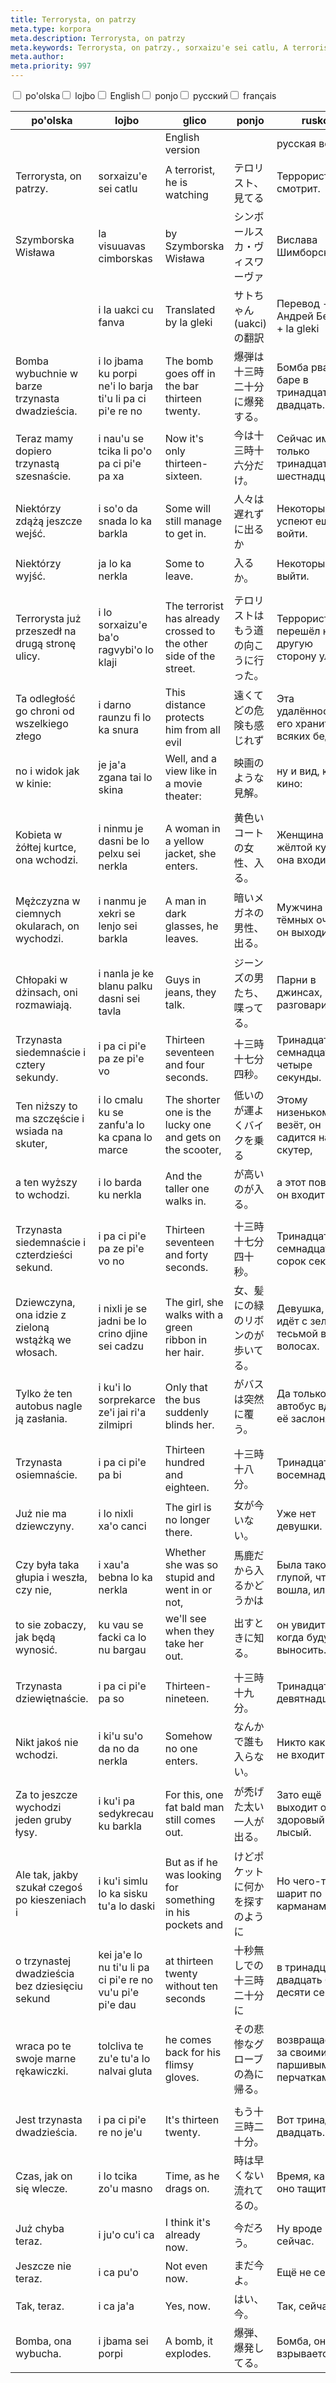```yaml
---
title: Terrorysta, on patrzy
meta.type: korpora
meta.description: Terrorysta, on patrzy
meta.keywords: Terrorysta, on patrzy., sorxaizu'e sei catlu, A terrorist, he is watching, テロリスト、見てる, Террорист, он смотрит., Terroriste, il nous regarde.
meta.author: 
meta.priority: 997
---
```


<div class="w-full">
  <input
    type="checkbox"
    id="hide-column-po_olska"
    class="hide-column-checkbox-po_olska"
  />
  <label
    for="hide-column-po_olska"
    class="hide-column-button-po_olska float-left drop-shadow bg-white hover:bg-blue-600 focus:bg-blue-600 text-gray-900 hover:text-white border border-gray-600 font-bold leading-normal select-none py-2 px-4"
    >po'olska</label
  ><input
    type="checkbox"
    id="hide-column-lojbo"
    class="hide-column-checkbox-lojbo"
  />
  <label
    for="hide-column-lojbo"
    class="hide-column-button-lojbo float-left drop-shadow bg-white hover:bg-blue-600 focus:bg-blue-600 text-gray-900 hover:text-white border border-gray-600 font-bold leading-normal select-none py-2 px-4"
    >lojbo</label
  ><input
    type="checkbox"
    id="hide-column-glico"
    class="hide-column-checkbox-glico"
  />
  <label
    for="hide-column-glico"
    class="hide-column-button-glico float-left drop-shadow bg-white hover:bg-blue-600 focus:bg-blue-600 text-gray-900 hover:text-white border border-gray-600 font-bold leading-normal select-none py-2 px-4"
    >English</label
  ><input
    type="checkbox"
    id="hide-column-ponjo"
    class="hide-column-checkbox-ponjo"
  />
  <label
    for="hide-column-ponjo"
    class="hide-column-button-ponjo float-left drop-shadow bg-white hover:bg-blue-600 focus:bg-blue-600 text-gray-900 hover:text-white border border-gray-600 font-bold leading-normal select-none py-2 px-4"
    >ponjo</label
  ><input
    type="checkbox"
    id="hide-column-rusko"
    class="hide-column-checkbox-rusko"
  />
  <label
    for="hide-column-rusko"
    class="hide-column-button-rusko float-left drop-shadow bg-white hover:bg-blue-600 focus:bg-blue-600 text-gray-900 hover:text-white border border-gray-600 font-bold leading-normal select-none py-2 px-4"
    >русский</label
  ><input
    type="checkbox"
    id="hide-column-fraso"
    class="hide-column-checkbox-fraso"
  />
  <label
    for="hide-column-fraso"
    class="hide-column-button-fraso float-left drop-shadow bg-white hover:bg-blue-600 focus:bg-blue-600 text-gray-900 hover:text-white border border-gray-600 font-bold leading-normal select-none py-2 px-4"
    >français</label
  >
  <div class="clear-both" />
  <div class="w-full overflow-x-auto">
    <table
      class="mt-2 table-fixed max-w-full border font-light dark:border-neutral-500 text-left text-sm"
    >
      <thead class="border-b italic dark:border-neutral-500">
        <tr>
          <th scope="col" class="w-40 p-2 column-class-po_olska">po'olska</th>
          <th scope="col" class="w-40 p-2 column-class-lojbo">lojbo</th>
          <th scope="col" class="w-40 p-2 column-class-glico">glico</th>
          <th scope="col" class="w-40 p-2 column-class-ponjo">ponjo</th>
          <th scope="col" class="w-40 p-2 column-class-rusko">rusko</th>
          <th scope="col" class="w-40 p-2 column-class-fraso">fraso</th>
        </tr>
      </thead>
      <tbody>
        <tr
          class="border-b transition duration-300 ease-in-out hover:bg-neutral-100 dark:border-neutral-500 dark:hover:bg-neutral-100"
        >
          <td
            class="font-bold text-left align-text-top p-2 column-class-po_olska"
          ></td>
          <td
            class="font-bold text-left align-text-top p-2 column-class-lojbo"
          ></td>
          <td class="font-bold text-left align-text-top p-2 column-class-glico">
            English version
          </td>
          <td
            class="font-bold text-left align-text-top p-2 column-class-ponjo"
          ></td>
          <td class="font-bold text-left align-text-top p-2 column-class-rusko">
            русская версия
          </td>
          <td class="font-bold text-left align-text-top p-2 column-class-fraso">
            Version française
          </td>
        </tr>
        <tr
          class="border-b transition duration-300 ease-in-out hover:bg-neutral-100 dark:border-neutral-500 dark:hover:bg-neutral-100"
        >
          <td class="text-left align-text-top p-2 column-class-po_olska">
            Terrorysta, on patrzy.
          </td>
          <td class="text-left align-text-top p-2 column-class-lojbo">
            sorxaizu'e sei catlu
          </td>
          <td class="text-left align-text-top p-2 column-class-glico">
            A terrorist, he is watching
          </td>
          <td class="text-left align-text-top p-2 column-class-ponjo">
            テロリスト、見てる
          </td>
          <td class="text-left align-text-top p-2 column-class-rusko">
            Террорист, он смотрит.
          </td>
          <td class="text-left align-text-top p-2 column-class-fraso">
            Terroriste, il nous regarde.
          </td>
        </tr>
        <tr
          class="border-b transition duration-300 ease-in-out hover:bg-neutral-100 dark:border-neutral-500 dark:hover:bg-neutral-100"
        >
          <td class="text-left align-text-top p-2 column-class-po_olska">
            Szymborska Wisława
          </td>
          <td class="text-left align-text-top p-2 column-class-lojbo">
            la visuuavas cimborskas
          </td>
          <td class="text-left align-text-top p-2 column-class-glico">
            by Szymborska Wisława
          </td>
          <td class="text-left align-text-top p-2 column-class-ponjo">
            シンボールスカ・ヴィスワーヴァ
          </td>
          <td class="text-left align-text-top p-2 column-class-rusko">
            Вислава Шимборска
          </td>
          <td class="text-left align-text-top p-2 column-class-fraso">
            Szymborska Wisława
          </td>
        </tr>
        <tr
          class="border-b transition duration-300 ease-in-out hover:bg-neutral-100 dark:border-neutral-500 dark:hover:bg-neutral-100"
        >
          <td class="text-left align-text-top p-2 column-class-po_olska"></td>
          <td class="text-left align-text-top p-2 column-class-lojbo">
            i la uakci cu fanva
          </td>
          <td class="text-left align-text-top p-2 column-class-glico">
            Translated by la gleki
          </td>
          <td class="text-left align-text-top p-2 column-class-ponjo">
            サトちゃん(uakci)の翻訳
          </td>
          <td class="text-left align-text-top p-2 column-class-rusko">
            Перевод - Андрей Беккер + la gleki
          </td>
          <td class="text-left align-text-top p-2 column-class-fraso">
            Traduit par Deepl
          </td>
        </tr>
        <tr
          class="border-b transition duration-300 ease-in-out hover:bg-neutral-100 dark:border-neutral-500 dark:hover:bg-neutral-100"
        >
          <td class="text-left align-text-top p-2 column-class-po_olska">
            Bomba wybuchnie w barze trzynasta dwadzieścia.
          </td>
          <td class="text-left align-text-top p-2 column-class-lojbo">
            i lo jbama ku porpi ne'i lo barja ti'u li pa ci pi'e re no
          </td>
          <td class="text-left align-text-top p-2 column-class-glico">
            The bomb goes off in the bar thirteen twenty.
          </td>
          <td class="text-left align-text-top p-2 column-class-ponjo">
            爆弾は十三時二十分に爆発する。
          </td>
          <td class="text-left align-text-top p-2 column-class-rusko">
            Бомба рванёт в баре в тринадцать двадцать.
          </td>
          <td class="text-left align-text-top p-2 column-class-fraso">
            Une bombe explose dans un bar à treize heures vingt.
          </td>
        </tr>
        <tr
          class="border-b transition duration-300 ease-in-out hover:bg-neutral-100 dark:border-neutral-500 dark:hover:bg-neutral-100"
        >
          <td class="text-left align-text-top p-2 column-class-po_olska">
            Teraz mamy dopiero trzynastą szesnaście.
          </td>
          <td class="text-left align-text-top p-2 column-class-lojbo">
            i nau'u se tcika li po'o pa ci pi'e pa xa
          </td>
          <td class="text-left align-text-top p-2 column-class-glico">
            Now it's only thirteen-sixteen.
          </td>
          <td class="text-left align-text-top p-2 column-class-ponjo">
            今は十三時十六分だけ。
          </td>
          <td class="text-left align-text-top p-2 column-class-rusko">
            Сейчас имеем только тринадцать шестнадцать.
          </td>
          <td class="text-left align-text-top p-2 column-class-fraso">
            Il n'est plus que treize-seize.
          </td>
        </tr>
        <tr
          class="border-b transition duration-300 ease-in-out hover:bg-neutral-100 dark:border-neutral-500 dark:hover:bg-neutral-100"
        >
          <td class="text-left align-text-top p-2 column-class-po_olska">
            Niektórzy zdążą jeszcze wejść.
          </td>
          <td class="text-left align-text-top p-2 column-class-lojbo">
            i so'o da snada lo ka barkla
          </td>
          <td class="text-left align-text-top p-2 column-class-glico">
            Some will still manage to get in.
          </td>
          <td class="text-left align-text-top p-2 column-class-ponjo">
            人々は遅れずに出るか
          </td>
          <td class="text-left align-text-top p-2 column-class-rusko">
            Некоторые успеют ещё войти.
          </td>
          <td class="text-left align-text-top p-2 column-class-fraso">
            Certains parviendront encore à entrer.
          </td>
        </tr>
        <tr
          class="border-b transition duration-300 ease-in-out hover:bg-neutral-100 dark:border-neutral-500 dark:hover:bg-neutral-100"
        >
          <td class="text-left align-text-top p-2 column-class-po_olska">
            Niektórzy wyjść.
          </td>
          <td class="text-left align-text-top p-2 column-class-lojbo">
            ja lo ka nerkla
          </td>
          <td class="text-left align-text-top p-2 column-class-glico">
            Some to leave.
          </td>
          <td class="text-left align-text-top p-2 column-class-ponjo">
            入るか。
          </td>
          <td class="text-left align-text-top p-2 column-class-rusko">
            Некоторые выйти.
          </td>
          <td class="text-left align-text-top p-2 column-class-fraso">
            D'autres partiront.
          </td>
        </tr>
        <tr
          class="border-b transition duration-300 ease-in-out hover:bg-neutral-100 dark:border-neutral-500 dark:hover:bg-neutral-100"
        >
          <td class="text-left align-text-top p-2 column-class-po_olska"></td>
          <td class="text-left align-text-top p-2 column-class-lojbo"></td>
          <td class="text-left align-text-top p-2 column-class-glico"></td>
          <td class="text-left align-text-top p-2 column-class-ponjo"></td>
          <td class="text-left align-text-top p-2 column-class-rusko"></td>
          <td class="text-left align-text-top p-2 column-class-fraso"></td>
        </tr>
        <tr
          class="border-b transition duration-300 ease-in-out hover:bg-neutral-100 dark:border-neutral-500 dark:hover:bg-neutral-100"
        >
          <td class="text-left align-text-top p-2 column-class-po_olska">
            Terrorysta już przeszedł na drugą stronę ulicy.
          </td>
          <td class="text-left align-text-top p-2 column-class-lojbo">
            i lo sorxaizu'e ba'o ragvybi'o lo klaji
          </td>
          <td class="text-left align-text-top p-2 column-class-glico">
            The terrorist has already crossed to the other side of the street.
          </td>
          <td class="text-left align-text-top p-2 column-class-ponjo">
            テロリストはもう道の向こうに行った。
          </td>
          <td class="text-left align-text-top p-2 column-class-rusko">
            Террорист уже перешёл на другую сторону улицы.
          </td>
          <td class="text-left align-text-top p-2 column-class-fraso">
            Le terroriste est déjà passé de l'autre côté de la rue.
          </td>
        </tr>
        <tr
          class="border-b transition duration-300 ease-in-out hover:bg-neutral-100 dark:border-neutral-500 dark:hover:bg-neutral-100"
        >
          <td class="text-left align-text-top p-2 column-class-po_olska">
            Ta odległość go chroni od wszelkiego złego
          </td>
          <td class="text-left align-text-top p-2 column-class-lojbo">
            i darno raunzu fi lo ka snura
          </td>
          <td class="text-left align-text-top p-2 column-class-glico">
            This distance protects him from all evil
          </td>
          <td class="text-left align-text-top p-2 column-class-ponjo">
            遠くてどの危険も感じれず
          </td>
          <td class="text-left align-text-top p-2 column-class-rusko">
            Эта удалённость его хранит от всяких бед,
          </td>
          <td class="text-left align-text-top p-2 column-class-fraso">
            Cette distance le protège de tout mal
          </td>
        </tr>
        <tr
          class="border-b transition duration-300 ease-in-out hover:bg-neutral-100 dark:border-neutral-500 dark:hover:bg-neutral-100"
        >
          <td class="text-left align-text-top p-2 column-class-po_olska">
            no i widok jak w kinie:
          </td>
          <td class="text-left align-text-top p-2 column-class-lojbo">
            je ja'a zgana tai lo skina
          </td>
          <td class="text-left align-text-top p-2 column-class-glico">
            Well, and a view like in a movie theater:
          </td>
          <td class="text-left align-text-top p-2 column-class-ponjo">
            映画のような見解。
          </td>
          <td class="text-left align-text-top p-2 column-class-rusko">
            ну и вид, как в кино:
          </td>
          <td class="text-left align-text-top p-2 column-class-fraso">
            et une vue comme au cinéma :
          </td>
        </tr>
        <tr
          class="border-b transition duration-300 ease-in-out hover:bg-neutral-100 dark:border-neutral-500 dark:hover:bg-neutral-100"
        >
          <td class="text-left align-text-top p-2 column-class-po_olska"></td>
          <td class="text-left align-text-top p-2 column-class-lojbo"></td>
          <td class="text-left align-text-top p-2 column-class-glico"></td>
          <td class="text-left align-text-top p-2 column-class-ponjo"></td>
          <td class="text-left align-text-top p-2 column-class-rusko"></td>
          <td class="text-left align-text-top p-2 column-class-fraso"></td>
        </tr>
        <tr
          class="border-b transition duration-300 ease-in-out hover:bg-neutral-100 dark:border-neutral-500 dark:hover:bg-neutral-100"
        >
          <td class="text-left align-text-top p-2 column-class-po_olska">
            Kobieta w żółtej kurtce, ona wchodzi.
          </td>
          <td class="text-left align-text-top p-2 column-class-lojbo">
            i ninmu je dasni be lo pelxu sei nerkla
          </td>
          <td class="text-left align-text-top p-2 column-class-glico">
            A woman in a yellow jacket, she enters.
          </td>
          <td class="text-left align-text-top p-2 column-class-ponjo">
            黄色いコートの女性、入る。
          </td>
          <td class="text-left align-text-top p-2 column-class-rusko">
            Женщина в жёлтой куртке, она входит.
          </td>
          <td class="text-left align-text-top p-2 column-class-fraso">
            Une femme en veste jaune, elle entre.
          </td>
        </tr>
        <tr
          class="border-b transition duration-300 ease-in-out hover:bg-neutral-100 dark:border-neutral-500 dark:hover:bg-neutral-100"
        >
          <td class="text-left align-text-top p-2 column-class-po_olska">
            Mężczyzna w ciemnych okularach, on wychodzi.
          </td>
          <td class="text-left align-text-top p-2 column-class-lojbo">
            i nanmu je xekri se lenjo sei barkla
          </td>
          <td class="text-left align-text-top p-2 column-class-glico">
            A man in dark glasses, he leaves.
          </td>
          <td class="text-left align-text-top p-2 column-class-ponjo">
            暗いメガネの男性、出る。
          </td>
          <td class="text-left align-text-top p-2 column-class-rusko">
            Мужчина в тёмных очках, он выходит.
          </td>
          <td class="text-left align-text-top p-2 column-class-fraso">
            Un homme avec des lunettes noires, il sort.
          </td>
        </tr>
        <tr
          class="border-b transition duration-300 ease-in-out hover:bg-neutral-100 dark:border-neutral-500 dark:hover:bg-neutral-100"
        >
          <td class="text-left align-text-top p-2 column-class-po_olska">
            Chłopaki w dżinsach, oni rozmawiają.
          </td>
          <td class="text-left align-text-top p-2 column-class-lojbo">
            i nanla je ke blanu palku dasni sei tavla
          </td>
          <td class="text-left align-text-top p-2 column-class-glico">
            Guys in jeans, they talk.
          </td>
          <td class="text-left align-text-top p-2 column-class-ponjo">
            ジーンズの男たち、喋ってる。
          </td>
          <td class="text-left align-text-top p-2 column-class-rusko">
            Парни в джинсах, они разговаривают.
          </td>
          <td class="text-left align-text-top p-2 column-class-fraso">
            Des types en jeans, ils parlent.
          </td>
        </tr>
        <tr
          class="border-b transition duration-300 ease-in-out hover:bg-neutral-100 dark:border-neutral-500 dark:hover:bg-neutral-100"
        >
          <td class="text-left align-text-top p-2 column-class-po_olska">
            Trzynasta siedemnaście i cztery sekundy.
          </td>
          <td class="text-left align-text-top p-2 column-class-lojbo">
            i pa ci pi'e pa ze pi'e vo
          </td>
          <td class="text-left align-text-top p-2 column-class-glico">
            Thirteen seventeen and four seconds.
          </td>
          <td class="text-left align-text-top p-2 column-class-ponjo">
            十三時十七分四秒。
          </td>
          <td class="text-left align-text-top p-2 column-class-rusko">
            Тринадцать семнадцать и четыре секунды.
          </td>
          <td class="text-left align-text-top p-2 column-class-fraso">
            Treize dix-sept et quatre secondes.
          </td>
        </tr>
        <tr
          class="border-b transition duration-300 ease-in-out hover:bg-neutral-100 dark:border-neutral-500 dark:hover:bg-neutral-100"
        >
          <td class="text-left align-text-top p-2 column-class-po_olska">
            Ten niższy to ma szczęście i wsiada na skuter,
          </td>
          <td class="text-left align-text-top p-2 column-class-lojbo">
            i lo cmalu ku se zanfu'a lo ka cpana lo marce
          </td>
          <td class="text-left align-text-top p-2 column-class-glico">
            The shorter one is the lucky one and gets on the scooter,
          </td>
          <td class="text-left align-text-top p-2 column-class-ponjo">
            低いのが運よくバイクを乗る
          </td>
          <td class="text-left align-text-top p-2 column-class-rusko">
            Этому низенькому везёт, он садится на скутер,
          </td>
          <td class="text-left align-text-top p-2 column-class-fraso">
            Le plus petit a de la chance et monte sur le scooter,
          </td>
        </tr>
        <tr
          class="border-b transition duration-300 ease-in-out hover:bg-neutral-100 dark:border-neutral-500 dark:hover:bg-neutral-100"
        >
          <td class="text-left align-text-top p-2 column-class-po_olska">
            a ten wyższy to wchodzi.
          </td>
          <td class="text-left align-text-top p-2 column-class-lojbo">
            i lo barda ku nerkla
          </td>
          <td class="text-left align-text-top p-2 column-class-glico">
            And the taller one walks in.
          </td>
          <td class="text-left align-text-top p-2 column-class-ponjo">
            が高いのが入る。
          </td>
          <td class="text-left align-text-top p-2 column-class-rusko">
            а этот повыше, он входит.
          </td>
          <td class="text-left align-text-top p-2 column-class-fraso">
            et le plus grand monte.
          </td>
        </tr>
        <tr
          class="border-b transition duration-300 ease-in-out hover:bg-neutral-100 dark:border-neutral-500 dark:hover:bg-neutral-100"
        >
          <td class="text-left align-text-top p-2 column-class-po_olska"></td>
          <td class="text-left align-text-top p-2 column-class-lojbo"></td>
          <td class="text-left align-text-top p-2 column-class-glico"></td>
          <td class="text-left align-text-top p-2 column-class-ponjo"></td>
          <td class="text-left align-text-top p-2 column-class-rusko"></td>
          <td class="text-left align-text-top p-2 column-class-fraso"></td>
        </tr>
        <tr
          class="border-b transition duration-300 ease-in-out hover:bg-neutral-100 dark:border-neutral-500 dark:hover:bg-neutral-100"
        >
          <td class="text-left align-text-top p-2 column-class-po_olska">
            Trzynasta siedemnaście i czterdzieści sekund.
          </td>
          <td class="text-left align-text-top p-2 column-class-lojbo">
            i pa ci pi'e pa ze pi'e vo no
          </td>
          <td class="text-left align-text-top p-2 column-class-glico">
            Thirteen seventeen and forty seconds.
          </td>
          <td class="text-left align-text-top p-2 column-class-ponjo">
            十三時十七分四十秒。
          </td>
          <td class="text-left align-text-top p-2 column-class-rusko">
            Тринадцать семнадцать и сорок секунд.
          </td>
          <td class="text-left align-text-top p-2 column-class-fraso">
            Treize dix-sept et quarante secondes.
          </td>
        </tr>
        <tr
          class="border-b transition duration-300 ease-in-out hover:bg-neutral-100 dark:border-neutral-500 dark:hover:bg-neutral-100"
        >
          <td class="text-left align-text-top p-2 column-class-po_olska">
            Dziewczyna, ona idzie z zieloną wstążką we włosach.
          </td>
          <td class="text-left align-text-top p-2 column-class-lojbo">
            i nixli je se jadni be lo crino djine sei cadzu
          </td>
          <td class="text-left align-text-top p-2 column-class-glico">
            The girl, she walks with a green ribbon in her hair.
          </td>
          <td class="text-left align-text-top p-2 column-class-ponjo">
            女、髪にの緑のリボンのが歩いてる。
          </td>
          <td class="text-left align-text-top p-2 column-class-rusko">
            Девушка, она идёт с зелёной тесьмой в волосах.
          </td>
          <td class="text-left align-text-top p-2 column-class-fraso">
            La fille marche avec un ruban vert dans les cheveux.
          </td>
        </tr>
        <tr
          class="border-b transition duration-300 ease-in-out hover:bg-neutral-100 dark:border-neutral-500 dark:hover:bg-neutral-100"
        >
          <td class="text-left align-text-top p-2 column-class-po_olska">
            Tylko że ten autobus nagle ją zasłania.
          </td>
          <td class="text-left align-text-top p-2 column-class-lojbo">
            i ku'i lo sorprekarce ze'i jai ri'a zilmipri
          </td>
          <td class="text-left align-text-top p-2 column-class-glico">
            Only that the bus suddenly blinds her.
          </td>
          <td class="text-left align-text-top p-2 column-class-ponjo">
            がバスは突然に覆う。
          </td>
          <td class="text-left align-text-top p-2 column-class-rusko">
            Да только вот автобус вдруг её заслоняет.
          </td>
          <td class="text-left align-text-top p-2 column-class-fraso">
            Mais le bus l'aveugle soudain.
          </td>
        </tr>
        <tr
          class="border-b transition duration-300 ease-in-out hover:bg-neutral-100 dark:border-neutral-500 dark:hover:bg-neutral-100"
        >
          <td class="text-left align-text-top p-2 column-class-po_olska"></td>
          <td class="text-left align-text-top p-2 column-class-lojbo"></td>
          <td class="text-left align-text-top p-2 column-class-glico"></td>
          <td class="text-left align-text-top p-2 column-class-ponjo"></td>
          <td class="text-left align-text-top p-2 column-class-rusko"></td>
          <td class="text-left align-text-top p-2 column-class-fraso"></td>
        </tr>
        <tr
          class="border-b transition duration-300 ease-in-out hover:bg-neutral-100 dark:border-neutral-500 dark:hover:bg-neutral-100"
        >
          <td class="text-left align-text-top p-2 column-class-po_olska">
            Trzynasta osiemnaście.
          </td>
          <td class="text-left align-text-top p-2 column-class-lojbo">
            i pa ci pi'e pa bi
          </td>
          <td class="text-left align-text-top p-2 column-class-glico">
            Thirteen hundred and eighteen.
          </td>
          <td class="text-left align-text-top p-2 column-class-ponjo">
            十三時十八分。
          </td>
          <td class="text-left align-text-top p-2 column-class-rusko">
            Тринадцать восемнадцать.
          </td>
          <td class="text-left align-text-top p-2 column-class-fraso">
            Treize dix-huit.
          </td>
        </tr>
        <tr
          class="border-b transition duration-300 ease-in-out hover:bg-neutral-100 dark:border-neutral-500 dark:hover:bg-neutral-100"
        >
          <td class="text-left align-text-top p-2 column-class-po_olska">
            Już nie ma dziewczyny.
          </td>
          <td class="text-left align-text-top p-2 column-class-lojbo">
            i lo nixli xa'o canci
          </td>
          <td class="text-left align-text-top p-2 column-class-glico">
            The girl is no longer there.
          </td>
          <td class="text-left align-text-top p-2 column-class-ponjo">
            女が今いない。
          </td>
          <td class="text-left align-text-top p-2 column-class-rusko">
            Уже нет девушки.
          </td>
          <td class="text-left align-text-top p-2 column-class-fraso">
            La fille a disparu.
          </td>
        </tr>
        <tr
          class="border-b transition duration-300 ease-in-out hover:bg-neutral-100 dark:border-neutral-500 dark:hover:bg-neutral-100"
        >
          <td class="text-left align-text-top p-2 column-class-po_olska">
            Czy była taka głupia i weszła, czy nie,
          </td>
          <td class="text-left align-text-top p-2 column-class-lojbo">
            i xau'a bebna lo ka nerkla
          </td>
          <td class="text-left align-text-top p-2 column-class-glico">
            Whether she was so stupid and went in or not,
          </td>
          <td class="text-left align-text-top p-2 column-class-ponjo">
            馬鹿だから入るかどうかは
          </td>
          <td class="text-left align-text-top p-2 column-class-rusko">
            Была такой глупой, что вошла, или нет,
          </td>
          <td class="text-left align-text-top p-2 column-class-fraso">
            Qu'elle ait été stupide et qu'elle soit entrée ou non,
          </td>
        </tr>
        <tr
          class="border-b transition duration-300 ease-in-out hover:bg-neutral-100 dark:border-neutral-500 dark:hover:bg-neutral-100"
        >
          <td class="text-left align-text-top p-2 column-class-po_olska">
            to sie zobaczy, jak będą wynosić.
          </td>
          <td class="text-left align-text-top p-2 column-class-lojbo">
            ku vau se facki ca lo nu bargau
          </td>
          <td class="text-left align-text-top p-2 column-class-glico">
            we'll see when they take her out.
          </td>
          <td class="text-left align-text-top p-2 column-class-ponjo">
            出すときに知る。
          </td>
          <td class="text-left align-text-top p-2 column-class-rusko">
            он увидит, когда будут выносить.
          </td>
          <td class="text-left align-text-top p-2 column-class-fraso">
            nous le verrons quand ils la sortiront.
          </td>
        </tr>
        <tr
          class="border-b transition duration-300 ease-in-out hover:bg-neutral-100 dark:border-neutral-500 dark:hover:bg-neutral-100"
        >
          <td class="text-left align-text-top p-2 column-class-po_olska"></td>
          <td class="text-left align-text-top p-2 column-class-lojbo"></td>
          <td class="text-left align-text-top p-2 column-class-glico"></td>
          <td class="text-left align-text-top p-2 column-class-ponjo"></td>
          <td class="text-left align-text-top p-2 column-class-rusko"></td>
          <td class="text-left align-text-top p-2 column-class-fraso"></td>
        </tr>
        <tr
          class="border-b transition duration-300 ease-in-out hover:bg-neutral-100 dark:border-neutral-500 dark:hover:bg-neutral-100"
        >
          <td class="text-left align-text-top p-2 column-class-po_olska">
            Trzynasta dziewiętnaście.
          </td>
          <td class="text-left align-text-top p-2 column-class-lojbo">
            i pa ci pi'e pa so
          </td>
          <td class="text-left align-text-top p-2 column-class-glico">
            Thirteen-nineteen.
          </td>
          <td class="text-left align-text-top p-2 column-class-ponjo">
            十三時十九分。
          </td>
          <td class="text-left align-text-top p-2 column-class-rusko">
            Тринадцать девятнадцать.
          </td>
          <td class="text-left align-text-top p-2 column-class-fraso">
            Treize dix-neuf.
          </td>
        </tr>
        <tr
          class="border-b transition duration-300 ease-in-out hover:bg-neutral-100 dark:border-neutral-500 dark:hover:bg-neutral-100"
        >
          <td class="text-left align-text-top p-2 column-class-po_olska">
            Nikt jakoś nie wchodzi.
          </td>
          <td class="text-left align-text-top p-2 column-class-lojbo">
            i ki'u su'o da no da nerkla
          </td>
          <td class="text-left align-text-top p-2 column-class-glico">
            Somehow no one enters.
          </td>
          <td class="text-left align-text-top p-2 column-class-ponjo">
            なんかで誰も入らない。
          </td>
          <td class="text-left align-text-top p-2 column-class-rusko">
            Никто как-то не входит.
          </td>
          <td class="text-left align-text-top p-2 column-class-fraso">
            Personne n'arrive à entrer.
          </td>
        </tr>
        <tr
          class="border-b transition duration-300 ease-in-out hover:bg-neutral-100 dark:border-neutral-500 dark:hover:bg-neutral-100"
        >
          <td class="text-left align-text-top p-2 column-class-po_olska">
            Za to jeszcze wychodzi jeden gruby łysy.
          </td>
          <td class="text-left align-text-top p-2 column-class-lojbo">
            i ku'i pa sedykrecau ku barkla
          </td>
          <td class="text-left align-text-top p-2 column-class-glico">
            For this, one fat bald man still comes out.
          </td>
          <td class="text-left align-text-top p-2 column-class-ponjo">
            が禿げた太い一人が出る。
          </td>
          <td class="text-left align-text-top p-2 column-class-rusko">
            Зато ещё выходит один здоровый лысый.
          </td>
          <td class="text-left align-text-top p-2 column-class-fraso">
            Un gros homme chauve sort quand même.
          </td>
        </tr>
        <tr
          class="border-b transition duration-300 ease-in-out hover:bg-neutral-100 dark:border-neutral-500 dark:hover:bg-neutral-100"
        >
          <td class="text-left align-text-top p-2 column-class-po_olska">
            Ale tak, jakby szukał czegoś po kieszeniach i
          </td>
          <td class="text-left align-text-top p-2 column-class-lojbo">
            i ku'i simlu lo ka sisku tu'a lo daski
          </td>
          <td class="text-left align-text-top p-2 column-class-glico">
            But as if he was looking for something in his pockets and
          </td>
          <td class="text-left align-text-top p-2 column-class-ponjo">
            けどポケットに何かを探すのように
          </td>
          <td class="text-left align-text-top p-2 column-class-rusko">
            Но чего-то шарит по карманам и
          </td>
          <td class="text-left align-text-top p-2 column-class-fraso">
            Mais c'est comme s'il cherchait quelque chose dans ses poches.
          </td>
        </tr>
        <tr
          class="border-b transition duration-300 ease-in-out hover:bg-neutral-100 dark:border-neutral-500 dark:hover:bg-neutral-100"
        >
          <td class="text-left align-text-top p-2 column-class-po_olska">
            o trzynastej dwadzieścia bez dziesięciu sekund
          </td>
          <td class="text-left align-text-top p-2 column-class-lojbo">
            kei ja'e lo nu ti'u li pa ci pi'e re no vu'u pi'e pi'e dau
          </td>
          <td class="text-left align-text-top p-2 column-class-glico">
            at thirteen twenty without ten seconds
          </td>
          <td class="text-left align-text-top p-2 column-class-ponjo">
            十秒無しでの十三時二十分に
          </td>
          <td class="text-left align-text-top p-2 column-class-rusko">
            в тринадцать двадцать без десяти секунд
          </td>
          <td class="text-left align-text-top p-2 column-class-fraso">
            à treize heures vingt sans dix secondes
          </td>
        </tr>
        <tr
          class="border-b transition duration-300 ease-in-out hover:bg-neutral-100 dark:border-neutral-500 dark:hover:bg-neutral-100"
        >
          <td class="text-left align-text-top p-2 column-class-po_olska">
            wraca po te swoje marne rękawiczki.
          </td>
          <td class="text-left align-text-top p-2 column-class-lojbo">
            tolcliva te zu'e tu'a lo nalvai gluta
          </td>
          <td class="text-left align-text-top p-2 column-class-glico">
            he comes back for his flimsy gloves.
          </td>
          <td class="text-left align-text-top p-2 column-class-ponjo">
            その悲惨なグローブの為に帰る。
          </td>
          <td class="text-left align-text-top p-2 column-class-rusko">
            возвращается за своими паршивыми перчатками.
          </td>
          <td class="text-left align-text-top p-2 column-class-fraso">
            il revient chercher ses pauvres gants.
          </td>
        </tr>
        <tr
          class="border-b transition duration-300 ease-in-out hover:bg-neutral-100 dark:border-neutral-500 dark:hover:bg-neutral-100"
        >
          <td class="text-left align-text-top p-2 column-class-po_olska"></td>
          <td class="text-left align-text-top p-2 column-class-lojbo"></td>
          <td class="text-left align-text-top p-2 column-class-glico"></td>
          <td class="text-left align-text-top p-2 column-class-ponjo"></td>
          <td class="text-left align-text-top p-2 column-class-rusko"></td>
          <td class="text-left align-text-top p-2 column-class-fraso"></td>
        </tr>
        <tr
          class="border-b transition duration-300 ease-in-out hover:bg-neutral-100 dark:border-neutral-500 dark:hover:bg-neutral-100"
        >
          <td class="text-left align-text-top p-2 column-class-po_olska">
            Jest trzynasta dwadzieścia.
          </td>
          <td class="text-left align-text-top p-2 column-class-lojbo">
            i pa ci pi'e re no je'u
          </td>
          <td class="text-left align-text-top p-2 column-class-glico">
            It's thirteen twenty.
          </td>
          <td class="text-left align-text-top p-2 column-class-ponjo">
            もう十三時二十分。
          </td>
          <td class="text-left align-text-top p-2 column-class-rusko">
            Вот тринадцать двадцать.
          </td>
          <td class="text-left align-text-top p-2 column-class-fraso">
            Il est treize heures vingt.
          </td>
        </tr>
        <tr
          class="border-b transition duration-300 ease-in-out hover:bg-neutral-100 dark:border-neutral-500 dark:hover:bg-neutral-100"
        >
          <td class="text-left align-text-top p-2 column-class-po_olska">
            Czas, jak on się wlecze.
          </td>
          <td class="text-left align-text-top p-2 column-class-lojbo">
            i lo tcika zo'u masno
          </td>
          <td class="text-left align-text-top p-2 column-class-glico">
            Time, as he drags on.
          </td>
          <td class="text-left align-text-top p-2 column-class-ponjo">
            時は早くない流れてるの。
          </td>
          <td class="text-left align-text-top p-2 column-class-rusko">
            Время, как же оно тащится.
          </td>
          <td class="text-left align-text-top p-2 column-class-fraso">
            Le temps, comme il traîne.
          </td>
        </tr>
        <tr
          class="border-b transition duration-300 ease-in-out hover:bg-neutral-100 dark:border-neutral-500 dark:hover:bg-neutral-100"
        >
          <td class="text-left align-text-top p-2 column-class-po_olska">
            Już chyba teraz.
          </td>
          <td class="text-left align-text-top p-2 column-class-lojbo">
            i ju'o cu'i ca
          </td>
          <td class="text-left align-text-top p-2 column-class-glico">
            I think it's already now.
          </td>
          <td class="text-left align-text-top p-2 column-class-ponjo">
            今だろう。
          </td>
          <td class="text-left align-text-top p-2 column-class-rusko">
            Ну вроде сейчас.
          </td>
          <td class="text-left align-text-top p-2 column-class-fraso">
            Je crois que c'est déjà maintenant.
          </td>
        </tr>
        <tr
          class="border-b transition duration-300 ease-in-out hover:bg-neutral-100 dark:border-neutral-500 dark:hover:bg-neutral-100"
        >
          <td class="text-left align-text-top p-2 column-class-po_olska">
            Jeszcze nie teraz.
          </td>
          <td class="text-left align-text-top p-2 column-class-lojbo">
            i ca pu'o
          </td>
          <td class="text-left align-text-top p-2 column-class-glico">
            Not even now.
          </td>
          <td class="text-left align-text-top p-2 column-class-ponjo">
            まだ今よ。
          </td>
          <td class="text-left align-text-top p-2 column-class-rusko">
            Ещё не сейчас.
          </td>
          <td class="text-left align-text-top p-2 column-class-fraso">
            Pas encore maintenant.
          </td>
        </tr>
        <tr
          class="border-b transition duration-300 ease-in-out hover:bg-neutral-100 dark:border-neutral-500 dark:hover:bg-neutral-100"
        >
          <td class="text-left align-text-top p-2 column-class-po_olska">
            Tak, teraz.
          </td>
          <td class="text-left align-text-top p-2 column-class-lojbo">
            i ca ja'a
          </td>
          <td class="text-left align-text-top p-2 column-class-glico">
            Yes, now.
          </td>
          <td class="text-left align-text-top p-2 column-class-ponjo">
            はい、今。
          </td>
          <td class="text-left align-text-top p-2 column-class-rusko">
            Так, сейчас.
          </td>
          <td class="text-left align-text-top p-2 column-class-fraso">
            Oui, maintenant.
          </td>
        </tr>
        <tr
          class="border-b transition duration-300 ease-in-out hover:bg-neutral-100 dark:border-neutral-500 dark:hover:bg-neutral-100"
        >
          <td class="text-left align-text-top p-2 column-class-po_olska">
            Bomba, ona wybucha.
          </td>
          <td class="text-left align-text-top p-2 column-class-lojbo">
            i jbama sei porpi
          </td>
          <td class="text-left align-text-top p-2 column-class-glico">
            A bomb, it explodes.
          </td>
          <td class="text-left align-text-top p-2 column-class-ponjo">
            爆弾、爆発してる。
          </td>
          <td class="text-left align-text-top p-2 column-class-rusko">
            Бомба, она взрывается.
          </td>
          <td class="text-left align-text-top p-2 column-class-fraso">
            Une bombe, elle explose.
          </td>
        </tr>
      </tbody>
    </table>
  </div>
</div>
